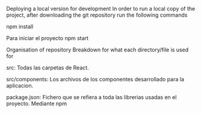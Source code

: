 Deploying a local version for development
In order to run a local copy of the project, after downloading the git repository run the following commands

npm install


Para iniciar el proyecto
npm start

Organisation of repository
Breakdown for what each directory/file is used for

src: Todas las carpetas de React.

src/components: Los archivos de los componentes desarrollado para la aplicacion.


package.json: Fichero que se refiera a toda las librerias usadas en el proyecto. Mediante npm
